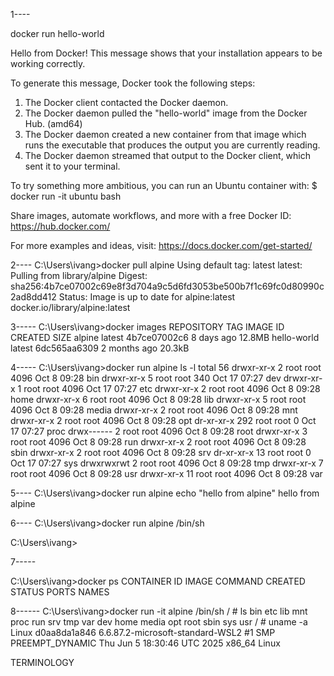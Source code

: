 1----

docker run hello-world

Hello from Docker!
This message shows that your installation appears to be working correctly.

To generate this message, Docker took the following steps:
 1. The Docker client contacted the Docker daemon.
 2. The Docker daemon pulled the "hello-world" image from the Docker Hub.
    (amd64)
 3. The Docker daemon created a new container from that image which runs the
    executable that produces the output you are currently reading.
 4. The Docker daemon streamed that output to the Docker client, which sent it
    to your terminal.

To try something more ambitious, you can run an Ubuntu container with:
 $ docker run -it ubuntu bash

Share images, automate workflows, and more with a free Docker ID:
 https://hub.docker.com/

For more examples and ideas, visit:
 https://docs.docker.com/get-started/



2----
C:\Users\ivang>docker pull alpine
Using default tag: latest
latest: Pulling from library/alpine
Digest: sha256:4b7ce07002c69e8f3d704a9c5d6fd3053be500b7f1c69fc0d80990c2ad8dd412
Status: Image is up to date for alpine:latest
docker.io/library/alpine:latest


3-----
C:\Users\ivang>docker images
REPOSITORY    TAG       IMAGE ID       CREATED        SIZE
alpine        latest    4b7ce07002c6   8 days ago     12.8MB
hello-world   latest    6dc565aa6309   2 months ago   20.3kB


4-----
C:\Users\ivang>docker run alpine ls -l
total 56
drwxr-xr-x    2 root     root          4096 Oct  8 09:28 bin
drwxr-xr-x    5 root     root           340 Oct 17 07:27 dev
drwxr-xr-x    1 root     root          4096 Oct 17 07:27 etc
drwxr-xr-x    2 root     root          4096 Oct  8 09:28 home
drwxr-xr-x    6 root     root          4096 Oct  8 09:28 lib
drwxr-xr-x    5 root     root          4096 Oct  8 09:28 media
drwxr-xr-x    2 root     root          4096 Oct  8 09:28 mnt
drwxr-xr-x    2 root     root          4096 Oct  8 09:28 opt
dr-xr-xr-x  292 root     root             0 Oct 17 07:27 proc
drwx------    2 root     root          4096 Oct  8 09:28 root
drwxr-xr-x    3 root     root          4096 Oct  8 09:28 run
drwxr-xr-x    2 root     root          4096 Oct  8 09:28 sbin
drwxr-xr-x    2 root     root          4096 Oct  8 09:28 srv
dr-xr-xr-x   13 root     root             0 Oct 17 07:27 sys
drwxrwxrwt    2 root     root          4096 Oct  8 09:28 tmp
drwxr-xr-x    7 root     root          4096 Oct  8 09:28 usr
drwxr-xr-x   11 root     root          4096 Oct  8 09:28 var

5----
C:\Users\ivang>docker run alpine echo "hello from alpine"
hello from alpine

6----
C:\Users\ivang>docker run alpine /bin/sh

C:\Users\ivang>


7-----

C:\Users\ivang>docker ps
CONTAINER ID   IMAGE     COMMAND   CREATED   STATUS    PORTS     NAMES


8------
C:\Users\ivang>docker run -it alpine /bin/sh
/ # ls
bin    etc    lib    mnt    proc   run    srv    tmp    var
dev    home   media  opt    root   sbin   sys    usr
/ # uname -a
Linux d0aa8da1a846 6.6.87.2-microsoft-standard-WSL2 #1 SMP PREEMPT_DYNAMIC Thu Jun  5 18:30:46 UTC 2025 x86_64 Linux





TERMINOLOGY
